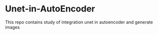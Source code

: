 # Unet-in-AutoEncoder
This repo contains study of integration unet in autoencoder and generate images
